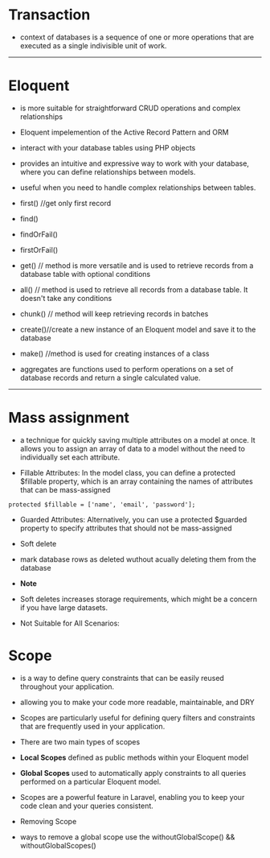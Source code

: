 
# Transaction
* context of databases is a sequence of one or more operations that are executed as a single indivisible unit of work.

______________________________

# Eloquent
* is more suitable for straightforward CRUD operations and complex relationships

* Eloquent impelemention of the Active Record Pattern and ORM  
* interact with your database tables using PHP objects
* provides an intuitive and expressive way to work with your database, where you can define relationships between models.
* useful when you need to handle complex relationships between tables.
* first() //get only first record
* find()
* findOrFail()
* firstOrFail()
* get() // method is more versatile and is used to retrieve records from a database table with optional conditions
* all() // method is used to retrieve all records from a database table. It doesn't take any conditions
* chunk() //  method will keep retrieving records in batches
* create()//create a new instance of an Eloquent model and save it to the database
* make() //method is used for creating instances of a class 
* aggregates are functions used to perform operations on a set of database records and return a single calculated value.
_____________________________________________

# Mass assignment
* a technique for quickly saving multiple attributes on a model at once. It allows you to assign an array of data to a model without the need to individually set each attribute.

* Fillable Attributes: In the model class, you can define a protected $fillable property, which is an array containing the names of attributes that can be mass-assigned

```
protected $fillable = ['name', 'email', 'password'];

```
* Guarded Attributes: Alternatively, you can use a protected $guarded property to specify attributes that should not be mass-assigned

* Soft delete 

* mark database rows as deleted wuthout acually deleting them from the database

* **Note**

* Soft deletes increases storage requirements, which might be a concern if you have large datasets.
* Not Suitable for All Scenarios:


# Scope 
* is a way to define query constraints that can be easily reused throughout your application.
* allowing you to make your code more readable, maintainable, and DRY
* Scopes are particularly useful for defining query filters and constraints that are frequently used in your application.

* There are two main types of scopes 
* **Local Scopes** defined as public methods within your Eloquent model

* **Global Scopes** used to automatically apply constraints to all queries performed on a particular Eloquent model.

* Scopes are a powerful feature in Laravel, enabling you to keep your code clean and your queries consistent.

* Removing Scope
* ways to remove a global scope
use the withoutGlobalScope() && withoutGlobalScopes()  
